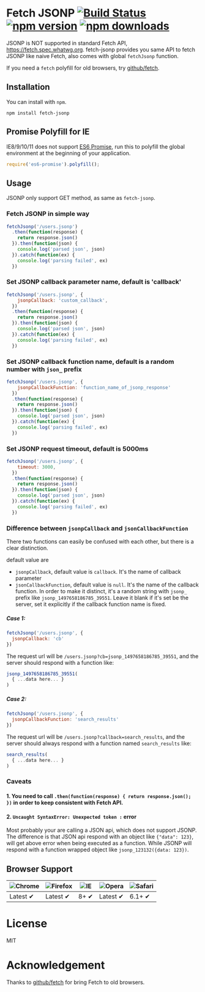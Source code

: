 # Fetch JSONP [![Build Status](https://travis-ci.org/camsong/fetch-jsonp.svg)](https://travis-ci.org/camsong/fetch-jsonp) [![npm version](https://badge.fury.io/js/fetch-jsonp.svg)](http://badge.fury.io/js/fetch-jsonp) [![npm downloads](https://img.shields.io/npm/dm/fetch-jsonp.svg?style=flat-square)](https://www.npmjs.com/package/fetch-jsonp)

JSONP is NOT supported in standard Fetch API, https://fetch.spec.whatwg.org.
fetch-jsonp provides you same API to fetch JSONP like naive Fetch, also comes
with global `fetchJsonp` function.

If you need a `fetch` polyfill for old browsers, try [github/fetch](http://github.com/github/fetch).

## Installation

You can install with `npm`.

```
npm install fetch-jsonp
```

## Promise Polyfill for IE

IE8/9/10/11 does not support [ES6 Promise](https://tc39.github.io/ecma262/#sec-promise-constructor), run this to polyfill the global environment at the beginning of your application.

```js
require('es6-promise').polyfill();
```

## Usage

JSONP only support GET method, as same as `fetch-jsonp`.

### Fetch JSONP in simple way

```javascript
fetchJsonp('/users.jsonp')
  .then(function(response) {
    return response.json()
  }).then(function(json) {
    console.log('parsed json', json)
  }).catch(function(ex) {
    console.log('parsing failed', ex)
  })
```

### Set JSONP callback parameter name, default is 'callback'

```javascript
fetchJsonp('/users.jsonp', {
    jsonpCallback: 'custom_callback',
  })
  .then(function(response) {
    return response.json()
  }).then(function(json) {
    console.log('parsed json', json)
  }).catch(function(ex) {
    console.log('parsing failed', ex)
  })
```

### Set JSONP callback function name, default is a random number with `json_` prefix

```javascript
fetchJsonp('/users.jsonp', {
    jsonpCallbackFunction: 'function_name_of_jsonp_response'
  })
  .then(function(response) {
    return response.json()
  }).then(function(json) {
    console.log('parsed json', json)
  }).catch(function(ex) {
    console.log('parsing failed', ex)
  })
```

### Set JSONP request timeout, default is 5000ms

```javascript
fetchJsonp('/users.jsonp', {
    timeout: 3000,
  })
  .then(function(response) {
    return response.json()
  }).then(function(json) {
    console.log('parsed json', json)
  }).catch(function(ex) {
    console.log('parsing failed', ex)
  })
```

### Difference between `jsonpCallback` and `jsonCallbackFunction`
There two functions can easily be confused with each other, but there is a clear distinction.

default value are
* `jsonpCallback`, default value is `callback`. It's the name of callback parameter
* `jsonCallbackFunction`, default value is `null`. It's the name of the callback function. In order to make it distinct, it's a random string with `jsonp_` prefix like `jsonp_1497658186785_39551`. Leave it blank if it's set be the server, set it explicitly if the callback function name is fixed.

##### Case 1:
```js
fetchJsonp('/users.jsonp', {
  jsonpCallback: 'cb'
})
```
The request url will be `/users.jsonp?cb=jsonp_1497658186785_39551`, and the server should respond with a function like:
```js
jsonp_1497658186785_39551(
  { ...data here... }
)
```

##### Case 2:
```js
fetchJsonp('/users.jsonp', {
  jsonpCallbackFunction: 'search_results'
})
```
The request url will be `/users.jsonp?callback=search_results`, and the server should always respond with a function named `search_results` like:
```js
search_results(
  { ...data here... }
)
```

### Caveats

#### 1. You need to call `.then(function(response) { return response.json(); })` in order to keep consistent with Fetch API.

#### 2. `Uncaught SyntaxError: Unexpected token :` error

Most probably your are calling a JSON api, which does not support JSONP. The difference is that JSON api respond with an object like `{"data": 123}`, will get above error when being executed as a function. While JSONP will respond with a function wrapped object like `jsonp_123132({data: 123})`.

## Browser Support

![Chrome](https://raw.github.com/alrra/browser-logos/master/src/chrome/chrome_48x48.png) | ![Firefox](https://raw.github.com/alrra/browser-logos/master/src/firefox/firefox_48x48.png) | ![IE](https://raw.github.com/alrra/browser-logos/master/src/archive/internet-explorer_7-8/internet-explorer_7-8_48x48.png) | ![Opera](https://raw.github.com/alrra/browser-logos/master/src/opera/opera_48x48.png) | ![Safari](https://raw.github.com/alrra/browser-logos/master/src/safari/safari_48x48.png)
--- | --- | --- | --- | --- |
Latest ✔ | Latest ✔ | 8+ ✔ | Latest ✔ | 6.1+ ✔ |

# License

MIT

# Acknowledgement

Thanks to [github/fetch](https://github.com/github/fetch) for bring Fetch to old browsers.
